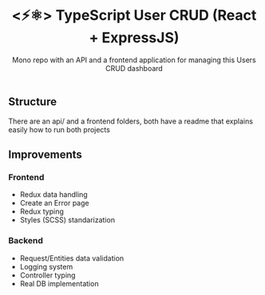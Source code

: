 <h1 align="center">
  <⚡⚛️> TypeScript User CRUD (React + ExpressJS)
</h1>

<p align="center">
Mono repo with an API and a frontend application for managing this Users CRUD dashboard
  <br />
  <br />

## Structure

There are an api/ and a frontend folders, both have a readme that explains easily how to run both projects

## Improvements

### Frontend

- Redux data handling
- Create an Error page
- Redux typing
- Styles (SCSS) standarization

### Backend

- Request/Entities data validation
- Logging system
- Controller typing
- Real DB implementation

</p>
